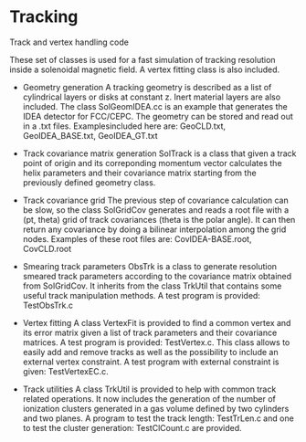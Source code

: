 # Tracking
Track and vertex handling code

These set of classes is used for a fast simulation of tracking resolution inside a solenoidal magnetic field. A vertex fitting class is also included.

- Geometry generation
A tracking geometry is described as a list of cylindrical layers or disks at constant z. Inert material layers are also included. The class SolGeomIDEA.cc is an example that generates the IDEA detector for FCC/CEPC. The geometry can be stored and read out in a .txt files. Examplesincluded here are:
GeoCLD.txt, GeoIDEA_BASE.txt, GeoIDEA_GT.txt

-  Track covariance matrix generation
SolTrack is a class that given a track point of origin and its correponding momentum vector calculates the helix parameters and their covariance matrix starting from the previously defined geometry class.

- Track covariance grid
The previous step of covariance calculation can be slow, so the class SolGridCov generates and reads a root file with a (pt, theta) grid of track covariances (theta is the polar angle). It can then return any covariance by doing a bilinear interpolation among the grid nodes. Examples of these root files are:
CovIDEA-BASE.root, CovCLD.root

- Smearing track parameters
ObsTrk is a class to generate resolution smeared track parameters according to the covariance matrix obtained from SolGridCov. It inherits from the class TrkUtil that contains some useful track manipulation methods.
	A test program is provided: TestObsTrk.c

- Vertex fitting 
A class VertexFit is provided to find a common vertex and its error matrix given a list of track parameters and their covariance matrices. A test program is provided: TestVertex.c. This class allows to easily add and remove tracks as well as the possibility to include an external vertex constraint. A test program with external constraint is given: TestVertexEC.c.

- Track utilities
A class TrkUtil is provided to help with common track related operations. It now includes the generation of the number of ionization clusters generated in a gas volume defined by two cylinders and two planes. A program to test the track length: TestTrLen.c and one to test the cluster generation: TestClCount.c are provided.  
